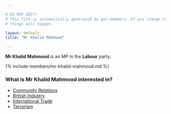 ```yaml
---

# DO NOT EDIT!
# This file is automatically generated by get-members. If you change it, bad
# things will happen.

layout: default
title: "Mr Khalid Mahmood"

---
```


**Mr Khalid Mahmood** is an MP in the **Labour** party.

{% include members/mr-khalid-mahmood.md %}

### What is Mr Khalid Mahmood interested in?


* [Community Relations](/interests/community-relations.html)
* [British Industry](/interests/british-industry.html)
* [International Trade](/interests/international-trade.html)
* [Terrorism](/interests/terrorism.html)
